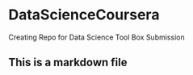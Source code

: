 # DataScienceCoursera
Creating Repo for Data Science Tool Box Submission
## This is a markdown file
